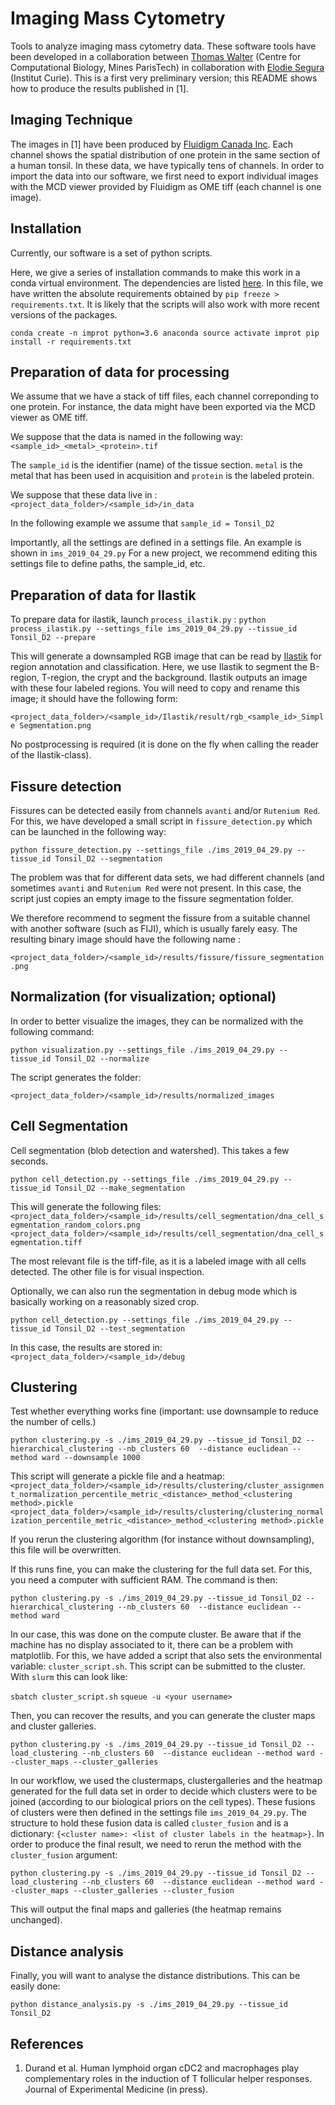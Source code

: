 # Imaging Mass Cytometry 

Tools to analyze imaging mass cytometry data. These software tools have been developed in a collaboration between [Thomas Walter](http://members.cbio.mines-paristech.fr/~twalter/index.html) (Centre for Computational Biology, Mines ParisTech) in collaboration with [Elodie Segura](https://science.curie.fr/members/elodie-segura/) (Institut Curie). This is a first very preliminary version; this README shows how to produce the results published in [1]. 

## Imaging Technique

The images in [1] have been produced by [Fluidigm Canada Inc](https://www.fluidigm.com). Each channel shows the spatial distribution of one protein in the same section of a human tonsil. In these data, we have typically tens of channels. In order to import the data into our software, we first need to export individual images with the MCD viewer provided by Fluidigm as OME tiff (each channel is one image). 

## Installation

Currently, our software is a set of python scripts. 

Here, we give a series of installation commands to make this work in a conda virtual environment. The dependencies are listed [here](requirements.txt). In this file, we have written the absolute requirements obtained by `pip freeze > requirements.txt`. It is likely that the scripts will also work with more recent versions of the packages. 

`conda create -n improt python=3.6 anaconda
source activate improt
pip install -r requirements.txt
`

## Preparation of data for processing

We assume that we have a stack of tiff files, each channel correponding to one protein. 
For instance, the data might have been exported via the MCD viewer as OME tiff.

We suppose that the data is named in the following way: 
`<sample_id>_<metal>_<protein>.tif`

The `sample_id` is the identifier (name) of the tissue section. 
`metal` is the metal that has been used in acquisition and `protein` is the labeled protein. 

We suppose that these data live in :
`<project_data_folder>/<sample_id>/in_data`

In the following example we assume that 
`sample_id = Tonsil_D2`

Importantly, all the settings are defined in a settings file. 
An example is shown in `ims_2019_04_29.py`
For a new project, we recommend editing this settings file to define paths, the sample_id, etc. 

## Preparation of data for Ilastik

To prepare data for ilastik, launch `process_ilastik.py` : 
`python process_ilastik.py --settings_file ims_2019_04_29.py --tissue_id Tonsil_D2 --prepare`

This will generate a downsampled RGB image that can be read by [Ilastik](https://www.ilastik.org) for region annotation and classification. Here, we use Ilastik to segment the B-region, T-region, the crypt and the background. Ilastik outputs an image with these four labeled regions. You will need to copy and rename this image; it should have the following form: 

`<project_data_folder>/<sample_id>/Ilastik/result/rgb_<sample_id>_Simple Segmentation.png`

No postprocessing is required (it is done on the fly when calling the reader of the Ilastik-class). 

## Fissure detection

Fissures can be detected easily from channels `avanti` and/or `Rutenium Red`. For this, we have developed a small script in `fissure_detection.py` which can be launched in the following way: 

`python fissure_detection.py --settings_file ./ims_2019_04_29.py --tissue_id Tonsil_D2 --segmentation`

The problem was that for different data sets, we had different channels (and sometimes `avanti` and `Rutenium Red` were not present. In this case, the script just copies an empty image to the fissure segmentation folder. 

We therefore recommend to segment the fissure from a suitable channel with another software (such as FIJI), which is usually farely easy. The resulting binary image should have the following name : 

`<project_data_folder>/<sample_id>/results/fissure/fissure_segmentation.png`

## Normalization (for visualization; optional)

In order to better visualize the images, they can be normalized with the following command: 

`python visualization.py --settings_file ./ims_2019_04_29.py --tissue_id Tonsil_D2 --normalize`

The script generates the folder: 

`<project_data_folder>/<sample_id>/results/normalized_images`

## Cell Segmentation

Cell segmentation (blob detection and watershed). This takes a few seconds.

`python cell_detection.py --settings_file ./ims_2019_04_29.py --tissue_id Tonsil_D2 --make_segmentation`

This will generate the following files:
`<project_data_folder>/<sample_id>/results/cell_segmentation/dna_cell_segmentation_random_colors.png`
`<project_data_folder>/<sample_id>/results/cell_segmentation/dna_cell_segmentation.tiff`

The most relevant file is the tiff-file, as it is a labeled image with all cells detected. The other file is for visual inspection. 

Optionally, we can also run the segmentation in debug mode which is basically working on a reasonably sized crop. 

`python cell_detection.py --settings_file ./ims_2019_04_29.py --tissue_id Tonsil_D2 --test_segmentation`

In this case, the results are stored in:
`<project_data_folder>/<sample_id>/debug`

## Clustering

Test whether everything works fine (important: use downsample to reduce the number of cells.)

`python clustering.py -s ./ims_2019_04_29.py --tissue_id Tonsil_D2 --hierarchical_clustering --nb_clusters 60  --distance euclidean --method ward --downsample 1000`

This script will generate a pickle file and a heatmap:
`<project_data_folder>/<sample_id>/results/clustering/cluster_assignment_normalization_percentile_metric_<distance>_method_<clustering method>.pickle`
`<project_data_folder>/<sample_id>/results/clustering/clustering_normalization_percentile_metric_<distance>_method_<clustering method>.pickle`

If you rerun the clustering algorithm (for instance without downsampling), this file will be overwritten. 

If this runs fine, you can make the clustering for the full data set. For this, you need a computer with sufficient RAM. The command is then:

`python clustering.py -s ./ims_2019_04_29.py --tissue_id Tonsil_D2 --hierarchical_clustering --nb_clusters 60  --distance euclidean --method ward`

In our case, this was done on the compute cluster. Be aware that if the machine has no display associated to it, there can be a problem with matplotlib. For this, we have added a script that also sets the environmental variable: `cluster_script.sh`. This script can be submitted to the cluster. With `slurm` this can look like: 

`sbatch cluster_script.sh`
`squeue -u <your username>`

Then, you can recover the results, and you can generate the cluster maps and cluster galleries.

`python clustering.py -s ./ims_2019_04_29.py --tissue_id Tonsil_D2 --load_clustering --nb_clusters 60  --distance euclidean --method ward --cluster_maps --cluster_galleries`

In our workflow, we used the clustermaps, clustergalleries and the heatmap generated for the full data set in order to decide which clusters were to be joined (according to our biological priors on the cell types). These fusions of clusters were then defined in the settings file `ims_2019_04_29.py`. The structure to hold these fusion data is called `cluster_fusion` and is a dictionary: `{<cluster name>: <list of cluster labels in the heatmap>}`. In order to produce the final result, we need to rerun the method with the `cluster_fusion` argument: 

`python clustering.py -s ./ims_2019_04_29.py --tissue_id Tonsil_D2 --load_clustering --nb_clusters 60  --distance euclidean --method ward --cluster_maps --cluster_galleries --cluster_fusion`	

This will output the final maps and galleries (the heatmap remains unchanged). 

## Distance analysis

Finally, you will want to analyse the distance distributions. This can be easily done: 

`python distance_analysis.py -s ./ims_2019_04_29.py --tissue_id Tonsil_D2`

## References

1. Durand et al. Human lymphoid organ cDC2 and macrophages play complementary roles in the induction of T follicular helper responses. Journal of Experimental Medicine (in press).
